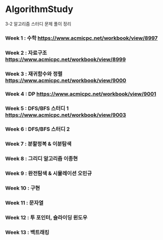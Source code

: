 # AlgorithmStudy

3-2 알고리즘 스터디 문제 풀이 정리


### Week 1 : 수학 https://www.acmicpc.net/workbook/view/8997

### Week 2 : 자료구조 https://www.acmicpc.net/workbook/view/8999 

### Week 3 : **재귀함수와 정렬** https://www.acmicpc.net/workbook/view/9000 

### Week 4 : DP https://www.acmicpc.net/workbook/view/9001 

### Week 5 : **DFS/BFS 스터디 1** https://www.acmicpc.net/workbook/view/9003

### Week 6 : DFS/BFS 스터디 2 

### Week 7 : 분할정복 & 이분탐색 

### Week 8 : 그리디 알고리즘 이종현

### Week 9 : 완전탐색 & 시뮬레이션 오민규

### Week 10 : 구현

### Week 11 : 문자열

### Week 12 : 투 포인터, 슬라이딩 윈도우

### Week 13 : 백트래킹